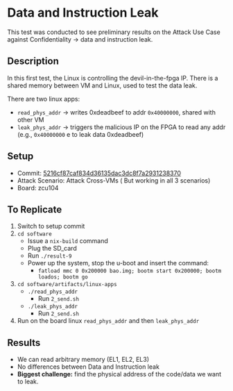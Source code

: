 # Data and Instruction Leak

This test was conducted to see preliminary results on the Attack Use Case against Confidentiality -> data and instruction leak.
## Description 

In this first test, the Linux is controlling the devil-in-the-fpga IP. There is a shared memory between VM and Linux, used to test the data leak. 

There are two linux apps:
- `read_phys_addr` -> writes 0xdeadbeef to addr `0x40000000`,  shared with other VM
- `leak_phys_addr` -> triggers the malicious IP on the FPGA to read any addr (e.g., `0x40000000` e to leak data 0xdeadbeef)
## Setup
- Commit: [5216cf87caf834d36135dac3dc8f7a2931238370](https://github.com/ESCristiano/devil-in-the-fpga/tree/5216cf87caf834d36135dac3dc8f7a2931238370)
- Attack Scenario: Attack Cross-VMs ( But working in all 3 scenarios)
- Board: zcu104
## To Replicate
1. Switch to setup commit
2. `cd software  `
	- Issue a `nix-build` command
	- Plug the SD_card
	- Run `./result-9`
	- Power up the system, stop the u-boot and insert the command:
	    - `fatload mmc 0 0x200000 bao.img; bootm start 0x200000; bootm loados; bootm go`
3. `cd software/artifacts/linux-apps`
	- `./read_phys_addr`
		- Run `2_send.sh`
	- `./leak_phys_addr`
		- Run `2_send.sh`
4. Run on the board linux `read_phys_addr` and then `leak_phys_addr`
## Results 
- We can read arbitrary memory (EL1, EL2, EL3)
- No differences between Data and Instruction leak
- **Biggest challenge:** find the physical address of the code/data we want to leak.
